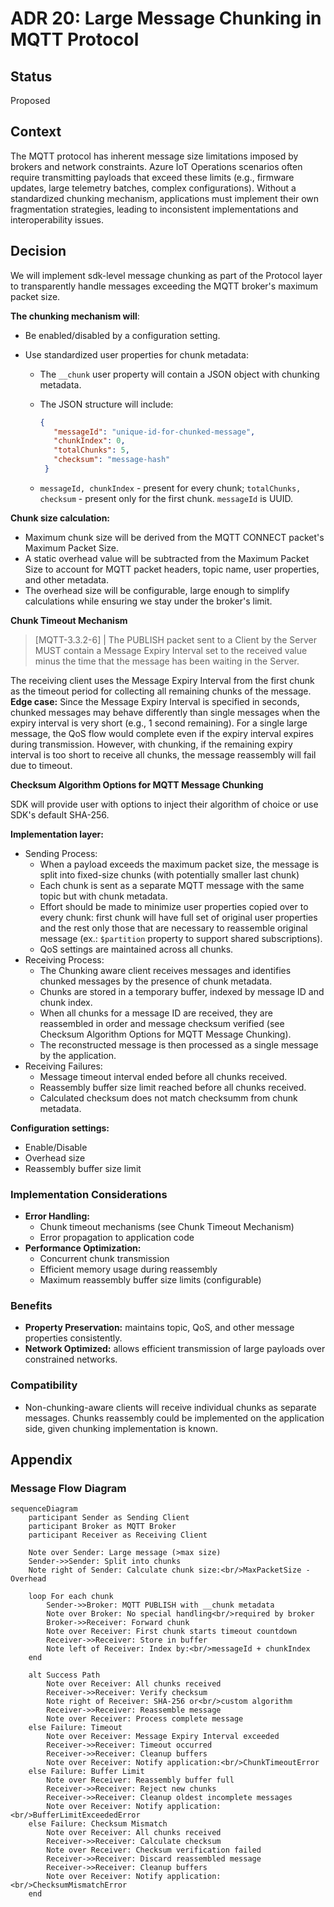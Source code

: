﻿# ADR 20: Large Message Chunking in MQTT Protocol

## Status

Proposed

## Context

The MQTT protocol has inherent message size limitations imposed by brokers and network constraints. Azure IoT Operations scenarios often require transmitting payloads that exceed these limits (e.g., firmware updates, large telemetry batches, complex configurations). Without a standardized chunking mechanism, applications must implement their own fragmentation strategies, leading to inconsistent implementations and interoperability issues.

## Decision

We will implement sdk-level message chunking as part of the Protocol layer to transparently handle messages exceeding the MQTT broker's maximum packet size.

**The chunking mechanism will**:

- Be enabled/disabled by a configuration setting.
- Use standardized user properties for chunk metadata:

  - The `__chunk` user property will contain a JSON object with chunking metadata.
  - The JSON structure will include:

    ```json
    {
       "messageId": "unique-id-for-chunked-message",
       "chunkIndex": 0,
       "totalChunks": 5,
       "checksum": "message-hash"
     }
     ```

  - `messageId, chunkIndex` - present for every chunk; `totalChunks, checksum` - present only for the first chunk. `messageId` is UUID.

**Chunk size calculation:**

- Maximum chunk size will be derived from the MQTT CONNECT packet's Maximum Packet Size.
- A static overhead value will be subtracted from the Maximum Packet Size to account for MQTT packet headers, topic name, user properties, and other metadata.
- The overhead size will be configurable, large enough to simplify calculations while ensuring we stay under the broker's limit.

**Chunk Timeout Mechanism**

> [MQTT-3.3.2-6] | The PUBLISH packet sent to a Client by the Server MUST contain a Message Expiry Interval set to the received value minus the time that the message has been waiting in the Server.

The receiving client uses the Message Expiry Interval from the first chunk as the timeout period for collecting all remaining chunks of the message.
**Edge case:** Since the Message Expiry Interval is specified in seconds, chunked messages may behave differently than single messages when the expiry interval is very short (e.g., 1 second remaining). For a single large message, the QoS flow would complete even if the expiry interval expires during transmission. However, with chunking, if the remaining expiry interval is too short to receive all chunks, the message reassembly will fail due to timeout.

**Checksum Algorithm Options for MQTT Message Chunking**

SDK will provide user with options to inject their algorithm of choice or use SDK's default SHA-256.

**Implementation layer:**

- Sending Process:
  - When a payload exceeds the maximum packet size, the message is split into fixed-size chunks (with potentially smaller last chunk)
  - Each chunk is sent as a separate MQTT message with the same topic but with chunk metadata.
  - Effort should be made to minimize user properties copied over to every chunk: first chunk will have full set of original user properties and the rest only those that are necessary to reassemble original message (ex.: ```$partition``` property to support shared subscriptions).
  - QoS settings are maintained across all chunks.
- Receiving Process:
  - The Chunking aware client receives messages and identifies chunked messages by the presence of chunk metadata.
  - Chunks are stored in a temporary buffer, indexed by message ID and chunk index.
  - When all chunks for a message ID are received, they are reassembled in order and message checksum verified (see Checksum Algorithm Options for MQTT Message Chunking).
  - The reconstructed message is then processed as a single message by the application.
- Receiving Failures:
  - Message timeout interval ended before all chunks received.
  - Reassembly buffer size limit reached before all chunks received.
  - Calculated checksum does not match checksumm from chunk metadata.

**Configuration settings:**
- Enable/Disable
- Overhead size
- Reassembly buffer size limit

### Implementation Considerations

- **Error Handling:**
  - Chunk timeout mechanisms (see Chunk Timeout Mechanism)
  - Error propagation to application code
- **Performance Optimization:**
  - Concurrent chunk transmission
  - Efficient memory usage during reassembly
  - Maximum reassembly buffer size limits (configurable)

### Benefits

- **Property Preservation:** maintains topic, QoS, and other message properties consistently.
- **Network Optimized:** allows efficient transmission of large payloads over constrained networks.

### Compatibility

- Non-chunking-aware clients will receive individual chunks as separate messages. Chunks reassembly could be implemented on the application side, given chunking implementation is known.

## Appendix

### Message Flow Diagram

```mermaid
sequenceDiagram
    participant Sender as Sending Client
    participant Broker as MQTT Broker
    participant Receiver as Receiving Client

    Note over Sender: Large message (>max size)
    Sender->>Sender: Split into chunks
    Note right of Sender: Calculate chunk size:<br/>MaxPacketSize - Overhead

    loop For each chunk
        Sender->>Broker: MQTT PUBLISH with __chunk metadata
        Note over Broker: No special handling<br/>required by broker
        Broker->>Receiver: Forward chunk
        Note over Receiver: First chunk starts timeout countdown
        Receiver->>Receiver: Store in buffer
        Note left of Receiver: Index by:<br/>messageId + chunkIndex
    end

    alt Success Path
        Note over Receiver: All chunks received
        Receiver->>Receiver: Verify checksum
        Note right of Receiver: SHA-256 or<br/>custom algorithm
        Receiver->>Receiver: Reassemble message
        Note over Receiver: Process complete message
    else Failure: Timeout
        Note over Receiver: Message Expiry Interval exceeded
        Receiver->>Receiver: Timeout occurred
        Receiver->>Receiver: Cleanup buffers
        Note over Receiver: Notify application:<br/>ChunkTimeoutError
    else Failure: Buffer Limit
        Note over Receiver: Reassembly buffer full
        Receiver->>Receiver: Reject new chunks
        Receiver->>Receiver: Cleanup oldest incomplete messages
        Note over Receiver: Notify application:<br/>BufferLimitExceededError
    else Failure: Checksum Mismatch
        Note over Receiver: All chunks received
        Receiver->>Receiver: Calculate checksum
        Note over Receiver: Checksum verification failed
        Receiver->>Receiver: Discard reassembled message
        Receiver->>Receiver: Cleanup buffers
        Note over Receiver: Notify application:<br/>ChecksumMismatchError
    end
```
